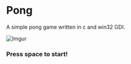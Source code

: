 # Pong
A simple pong game written in c and win32 GDI.

![Imgur](https://i.imgur.com/aBd5yQ7.gif)

### Press space to start!

